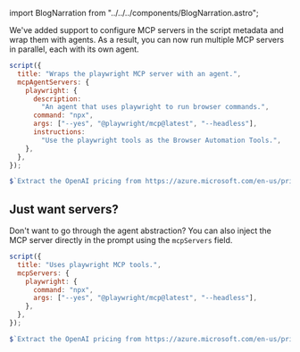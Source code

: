 import BlogNarration from "../../../components/BlogNarration.astro";

<BlogNarration />

We've added support to configure MCP servers in the script metadata and wrap them with agents.
As a result, you can now run multiple MCP servers in parallel, each with its own agent.

```js "mcpAgentServers" wrap
script({
  title: "Wraps the playwright MCP server with an agent.",
  mcpAgentServers: {
    playwright: {
      description:
        "An agent that uses playwright to run browser commands.",
      command: "npx",
      args: ["--yes", "@playwright/mcp@latest", "--headless"],
      instructions:
        "Use the playwright tools as the Browser Automation Tools.",
    },
  },
});

$`Extract the OpenAI pricing from https://azure.microsoft.com/en-us/pricing/details/cognitive-services/openai-service/`;
```

## Just want servers?

Don't want to go through the agent abstraction? You can also inject the MCP server directly in the prompt using the `mcpServers` field.

```js title="mcpServers" wrap
script({
  title: "Uses playwright MCP tools.",
  mcpServers: {
    playwright: {
      command: "npx",
      args: ["--yes", "@playwright/mcp@latest", "--headless"],
    },
  },
});

$`Extract the OpenAI pricing from https://azure.microsoft.com/en-us/pricing/details/cognitive-services/openai-service/`;
```